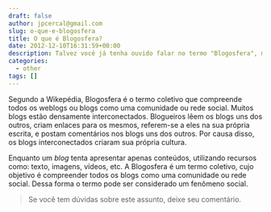 ```yaml
---
draft: false
author: jpcercal@gmail.com
slug: o-que-e-blogosfera
title: O que é Blogosfera?
date: 2012-12-10T16:31:59+00:00
description: Talvez você já tenha ouvido falar no termo "Blogosfera", mas seu real significado ainda pode não estar claro para você. Descubra o que significa este termo.
categories:
  - other
tags: []
---
```


Segundo a Wikepédia, Blogosfera é o termo coletivo que compreende todos os weblogs ou blogs como uma comunidade ou 
rede social. Muitos blogs estão densamente interconectados. Blogueiros lêem os blogs uns dos outros, criam enlaces 
para os mesmos, referem-se a eles na sua própria escrita, e postam comentários nos blogs uns dos outros. Por causa 
disso, os blogs interconectados criaram sua própria cultura.

Enquanto um _blog_ tenta apresentar apenas conteúdos, utilizando recursos como: texto, imagens, vídeos, etc. A 
Blogosfera é um termo coletivo, cujo objetivo é compreender todos os blogs como uma comunidade ou rede social. 
Dessa forma o termo pode ser considerado um fenômeno social.

> Se você tem dúvidas sobre este assunto, deixe seu comentário.
